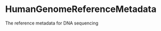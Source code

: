 HumanGenomeReferenceMetadata
============================

The reference metadata for DNA sequencing
